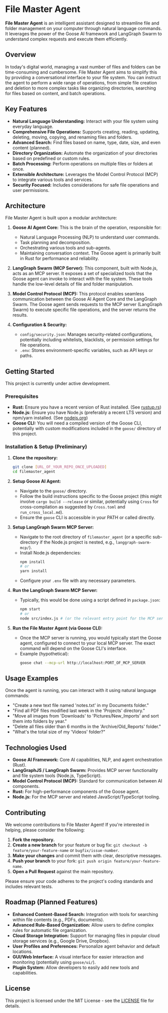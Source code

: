 # File Master Agent

**File Master Agent** is an intelligent assistant designed to streamline file and folder management on your computer through natural language commands. It leverages the power of the Goose AI framework and LangGraph Swarm to understand complex requests and execute them efficiently.

## Overview

In today's digital world, managing a vast number of files and folders can be time-consuming and cumbersome. File Master Agent aims to simplify this by providing a conversational interface to your file system. You can instruct the agent to perform a wide range of operations, from simple file creation and deletion to more complex tasks like organizing directories, searching for files based on content, and batch operations.

## Key Features

*   **Natural Language Understanding:** Interact with your file system using everyday language.
*   **Comprehensive File Operations:** Supports creating, reading, updating, deleting, moving, copying, and renaming files and folders.
*   **Advanced Search:** Find files based on name, type, date, size, and even content (planned).
*   **Directory Organization:** Automate the organization of your directories based on predefined or custom rules.
*   **Batch Processing:** Perform operations on multiple files or folders at once.
*   **Extensible Architecture:** Leverages the Model Control Protocol (MCP) to integrate various tools and services.
*   **Security Focused:** Includes considerations for safe file operations and user permissions.

## Architecture

File Master Agent is built upon a modular architecture:

1.  **Goose AI Agent Core:** This is the brain of the operation, responsible for:
    *   Natural Language Processing (NLP) to understand user commands.
    *   Task planning and decomposition.
    *   Orchestrating various tools and sub-agents.
    *   Maintaining conversation context.
    The Goose agent is primarily built in Rust for performance and reliability.

2.  **LangGraph Swarm (MCP Server):** This component, built with Node.js, acts as an MCP server. It exposes a set of specialized tools that the Goose agent can invoke to interact with the file system. These tools handle the low-level details of file and folder manipulation.

3.  **Model Control Protocol (MCP):** This protocol enables seamless communication between the Goose AI Agent Core and the LangGraph Swarm. The Goose agent sends requests to the MCP server (LangGraph Swarm) to execute specific file operations, and the server returns the results.

4.  **Configuration & Security:**
    *   `config/security.json`: Manages security-related configurations, potentially including whitelists, blacklists, or permission settings for file operations.
    *   `.env`: Stores environment-specific variables, such as API keys or paths.

## Getting Started

This project is currently under active development.

### Prerequisites

*   **Rust:** Ensure you have a recent version of Rust installed. (See [rustup.rs](https://rustup.rs/))
*   **Node.js:** Ensure you have Node.js (preferably a recent LTS version) and npm/yarn installed. (See [nodejs.org](https://nodejs.org/))
*   **Goose CLI:** You will need a compiled version of the Goose CLI, potentially with custom modifications included in the `goose/` directory of this project.

### Installation & Setup (Preliminary)

1.  **Clone the repository:**
    ```bash
    git clone [URL_OF_YOUR_REPO_ONCE_UPLOADED]
    cd filemaster_agent
    ```

2.  **Setup Goose AI Agent:**
    *   Navigate to the `goose/` directory.
    *   Follow the build instructions specific to the Goose project (this might involve `cargo build --release` or similar, potentially using `Cross` for cross-compilation as suggested by `Cross.toml` and `run_cross_local.md`).
    *   Ensure the `goose` CLI is accessible in your PATH or called directly.

3.  **Setup LangGraph Swarm MCP Server:**
    *   Navigate to the root directory of `filemaster_agent` (or a specific sub-directory if the Node.js project is nested, e.g., `langgraph-swarm-mcp/`).
    *   Install Node.js dependencies:
        ```bash
        npm install
        # or
        yarn install
        ```
    *   Configure your `.env` file with any necessary parameters.

4.  **Run the LangGraph Swarm MCP Server:**
    *   Typically, this would be done using a script defined in `package.json`:
        ```bash
        npm start
        # or
        node src/index.js # (or the relevant entry point for the MCP server)
        ```

5.  **Run the File Master Agent (via Goose CLI):**
    *   Once the MCP server is running, you would typically start the Goose agent, configured to connect to your local MCP server. The exact command will depend on the Goose CLI's interface.
    *   Example (hypothetical):
        ```bash
        goose chat --mcp-url http://localhost:PORT_OF_MCP_SERVER
        ```

## Usage Examples

Once the agent is running, you can interact with it using natural language commands:

*   "Create a new text file named 'notes.txt' in my Documents folder."
*   "Find all PDF files modified last week in the 'Projects' directory."
*   "Move all images from 'Downloads' to 'Pictures/New_Imports' and sort them into folders by year."
*   "Delete all files older than 6 months in the 'Archive/Old_Reports' folder."
*   "What's the total size of my 'Videos' folder?"

## Technologies Used

*   **Goose AI Framework:** Core AI capabilities, NLP, and agent orchestration (Rust).
*   **LangGraphJS / LangGraph Swarm:** Provides MCP server functionality and file system tools (Node.js, TypeScript).
*   **Model Control Protocol (MCP):** Standard for communication between AI components.
*   **Rust:** For high-performance components of the Goose agent.
*   **Node.js:** For the MCP server and related JavaScript/TypeScript tooling.

## Contributing

We welcome contributions to File Master Agent! If you're interested in helping, please consider the following:

1.  **Fork the repository.**
2.  **Create a new branch** for your feature or bug fix: `git checkout -b feature/your-feature-name` or `bugfix/issue-number`.
3.  **Make your changes** and commit them with clear, descriptive messages.
4.  **Push your branch** to your fork: `git push origin feature/your-feature-name`.
5.  **Open a Pull Request** against the main repository.

Please ensure your code adheres to the project's coding standards and includes relevant tests.

## Roadmap (Planned Features)

*   **Enhanced Content-Based Search:** Integration with tools for searching within file contents (e.g., PDFs, documents).
*   **Advanced Rule-Based Organization:** Allow users to define complex rules for automatic file organization.
*   **Cloud Storage Integration:** Support for managing files in popular cloud storage services (e.g., Google Drive, Dropbox).
*   **User Profiles and Preferences:** Personalize agent behavior and default locations.
*   **GUI/Web Interface:** A visual interface for easier interaction and monitoring (potentially using `goose/ui/`).
*   **Plugin System:** Allow developers to easily add new tools and capabilities.

## License

This project is licensed under the MIT License - see the [LICENSE](LICENSE) file for details.
